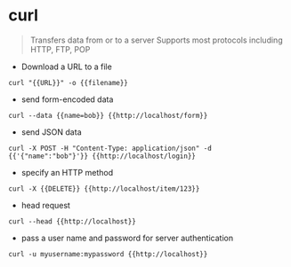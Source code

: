 # curl

> Transfers data from or to a server
> Supports most protocols including HTTP, FTP, POP

- Download a URL to a file

`curl "{{URL}}" -o {{filename}}`

- send form-encoded data

`curl --data {{name=bob}} {{http://localhost/form}}`

- send JSON data

`curl -X POST -H "Content-Type: application/json" -d {{'{"name":"bob"}'}} {{http://localhost/login}}`

- specify an HTTP method

`curl -X {{DELETE}} {{http://localhost/item/123}}`

- head request

`curl --head {{http://localhost}}`

- pass a user name and password for server authentication

`curl -u myusername:mypassword {{http://localhost}}`
